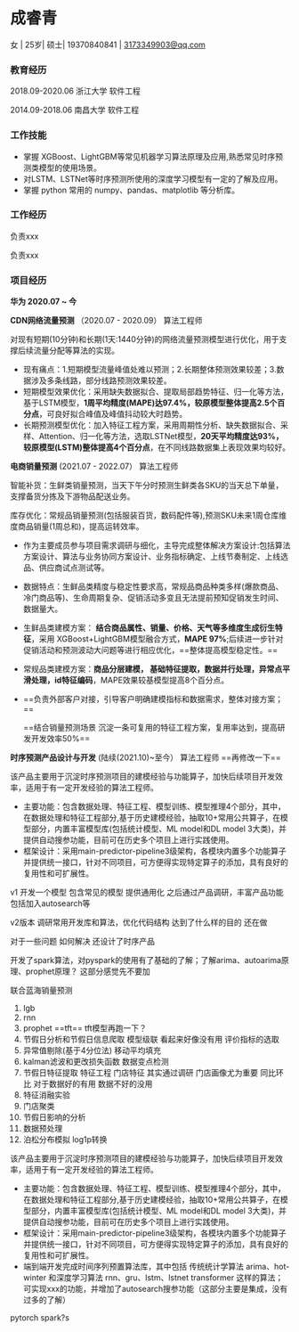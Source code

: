 # 成睿青

女 | 25岁| 硕士| 19370840841 | 3173349903@qq.com

### 教育经历

2018.09-2020.06    浙江大学   软件工程  

2014.09-2018.06    南昌大学   软件工程  

###  工作技能

* 掌握 XGBoost、LightGBM等常见机器学习算法原理及应用,熟悉常见时序预测类模型的使用场景。
* 对LSTM、LSTNet等时序预测所使用的深度学习模型有一定的了解及应用。
*  掌握 python 常用的 numpy、pandas、matplotlib 等分析库。

### 工作经历

负责xxx

负责xxx

### 项目经历

**华为 2020.07 ~ 今**

**CDN网络流量预测** （2020.07 - 2020.09）  算法工程师

对现有短期(10分钟)和长期(1天:1440分钟)的网络流量预测模型进行优化，用于支撑后续流量分配等算法的实现。

- 现有痛点：1.短期模型流量峰值处难以预测；2.长期整体预测效果较差；3.数据涉及多条线路，部分线路预测效果较差。
- 短期模型效果优化：采用缺失数据拟合、提取局部趋势特征、归一化等方法，基于LSTM模型，**1周平均精度(MAPE)达97.4%，较原模型整体提高2.5个百分点**，可良好拟合峰值及峰值抖动较大时趋势。
- 长期预测模型优化：加入特征工程方案，采用周期性分析、缺失数据拟合、采样、Attention、归一化等方法，选取LSTNet模型，**20天平均精度达93%，较原模型(LSTM)整体提高4个百分点**，在不同线路数据集上表现效果均较好。

**电商销量预测** (2021.07 - 2022.07）  算法工程师

智能补货：生鲜类销量预测，当天下午分时预测生鲜类各SKU的当天总下单量，支撑备货分拣及下游物品配送业务。

库存优化：常规品销量预测(包括服装百货，数码配件等),预测SKU未来1周仓库维度商品销量(1周总和)，提高运转效率。

- 作为主要成员参与项目需求调研与细化，主导完成整体解决方案设计:包括算法方案设计、算法与业务协同方案设计、业务指标确定、上线节奏制定、上线选品、供应商试点测试等。

- 数据特点：生鲜品类精度与稳定性要求高，常规品商品种类多样(爆款商品、冷门商品等)、生命周期复杂、促销活动多变且无法提前预知促销发生时间、数据量大。

- 生鲜品类建模方案： **结合商品属性、销量、价格、天气等多维度生成衍生特征**，采用 XGBoost+LightGBM模型融合方式，**MAPE 97%**;后续进一步针对促销活动和预测波动大问题等进行相应优化，==整体提高模型稳定性。==

- 常规品类建模方案：**商品分层建模， 基础特征提取，数据并行处理，异常点平滑处理，id特征编码**，MAPE效果较基模型提高8个百分点。

- ==负责外部客户对接，引导客户明确建模指标和数据需求，整体对接方案；==

  ==结合销量预测场景 沉淀一条可复用的特征工程方案，复用率达到，提高研发开发效率50%==

**时序预测产品设计与开发** (陆续(2021.10)~至今）  算法工程师   ==再修改一下==

该产品主要用于沉淀时序预测项目的建模经验与功能算子，加快后续项目开发效率，适用于有一定开发经验的算法工程师。

* 主要功能：包含数据处理、特征工程、模型训练、模型推理4个部分，其中，在数据处理和特征工程部分,基于历史建模经验，抽取10+常用公共算子，在模型部分，内置丰富模型库(包括统计模型、ML model和DL model 3大类)，并提供自动搜参功能，目前可在历史多个项目上进行实践使用。
* 框架设计：采用main-predictor-pipeline3级架构，各模块内置多个功能算子并提供统一接口，针对不同项目，可方便得实现特定算子的添加，具有良好的复用性和可扩展性。



v1  开发一个模型 包含常见的模型  提供通用化  之后通过产品调研，丰富产品功能 包括加入autosearch等

v2版本 调研常用开发库和算法，优化代码结构 达到了什么样的目的 还在做 

对于一些问题 如何解决  还设计了时序产品 

开发了spark算法，对pyspark的使用有了基础的了解；了解arima、autoarima原理、prophet原理？  这部分感觉先不要加

联合蓝海销量预测

1. lgb 
2. rnn
3. prophet ==tft==  tft模型再跑一下？
4. 节假日分析和节假日信息爬取  模型级联  看起来好像没有用  评价指标的选取 
5. 异常值剔除(基于4分位法)  移动平均填充  
6. kalman滤波和更改损失函数  数据变点检测
7. 节假日特征提取 特征工程 门店特征  其实通过调研 门店画像尤为重要 同比环比  对于数据好的有用  数据不好的没用
8. 特征消融实验 
9. 门店聚类   
10. 节假日影响的分析
11. 数据预处理 
12. 泊松分布模拟  log1p转换

该产品主要用于沉淀时序预测项目的建模经验与功能算子，加快后续项目开发效率，适用于有一定开发经验的算法工程师。

* 主要功能：包含数据处理、特征工程、模型训练、模型推理4个部分，其中，在数据处理和特征工程部分,基于历史建模经验，抽取10+常用公共算子，在模型部分，内置丰富模型库(包括统计模型、ML model和DL model 3大类)，并提供自动搜参功能，目前可在历史多个项目上进行实践使用。
* 框架设计：采用main-predictor-pipeline3级架构，各模块内置多个功能算子并提供统一接口，针对不同项目，可方便得实现特定算子的添加，具有良好的复用性和可扩展性。
* 端到端开发完成时间序列预置算法库，其中包括 传统统计学算法 arima、hot-winter 和深度学习算法 rnn、gru、lstm、lstnet transformer 这样的算法； 可实现xxx的功能，并增加了autosearch搜参功能（这部分主要是集成，没有过多的了解）

pytorch spark?s



